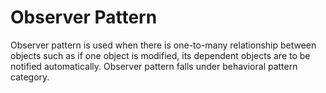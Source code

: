 # Observer Pattern

Observer pattern is used when there is one-to-many relationship between objects such as if one object is modified, its dependent objects are to be notified automatically. Observer pattern falls under behavioral pattern category.


